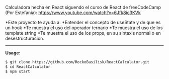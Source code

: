 Calculadora hecha en React siguendo el curso de React de freeCodeCamp (Por Estefania):
https://www.youtube.com/watch?v=6Jfk8ic3KVk

*Este proyecto te ayuda a: 
  *Entender el concepto de useState y de que es un hook
  *Te muestra el uso del operador ternario
  *Te muestra el uso de los template string
  *Te muestra el uso de los props, en su sintaxis normal o en desestructuracion.

****
**Usage:**
```bash
$ git clone https://github.com/RockoBasilisk/ReactCalculator.git
$ cd ReactCalculator
$ npm start
```
